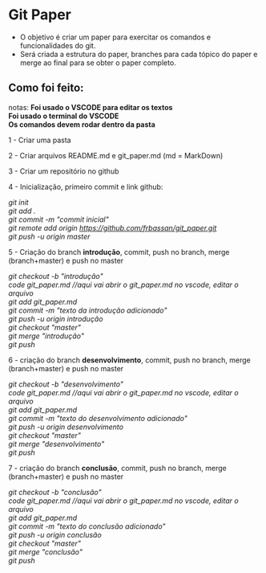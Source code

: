 # **Git Paper**
* O objetivo é criar um paper para exercitar os comandos e funcionalidades do git.
* Será criada a estrutura do paper, branches para cada tópico do paper e merge ao final para se obter o paper completo.

## **Como foi feito:**

notas: 
**Foi usado o VSCODE para editar os textos**  
**Foi usado o terminal do VSCODE**  
**Os comandos devem rodar dentro da pasta**  

1 - Criar uma pasta  


2 - Criar arquivos README.md e git_paper.md (md = MarkDown)


3 - Criar um repositório no github 



4 - Inicialização, primeiro commit e link github:

*git init*  
*git add .*  
*git commit -m "commit inicial"*  
*git remote add origin https://github.com/frbassan/git_paper.git*  
*git push -u origin master*  



5 - Criação do branch **introdução**, commit, push no branch, merge (branch+master) e push no master

*git checkout -b "introdução"*  
*code git_paper.md //aqui vai abrir o git_paper.md no vscode, editar o arquivo*  
*git add git_paper.md*  
*git commit -m "texto da introdução adicionado"*  
*git push -u origin introdução*  
*git checkout "master"*  
*git merge "introdução"*  
*git push*  



6 - criação do branch **desenvolvimento**, commit, push no branch, merge (branch+master) e push no master

*git checkout -b "desenvolvimento"*  
*code git_paper.md //aqui vai abrir o git_paper.md no vscode, editar o arquivo*  
*git add git_paper.md*  
*git commit -m "texto do desenvolvimento adicionado"*  
*git push -u origin desenvolvimento*  
*git checkout "master"*  
*git merge "desenvolvimento"*  
*git push*  



7 - criação do branch **conclusão**, commit, push no branch, merge (branch+master) e push no master  

*git checkout -b "conclusão"*  
*code git_paper.md //aqui vai abrir o git_paper.md no vscode, editar o arquivo*  
*git add git_paper.md*  
*git commit -m "texto do conclusão adicionado"*  
*git push -u origin conclusão*  
*git checkout "master"*  
*git merge "conclusão"*  
*git push*  
